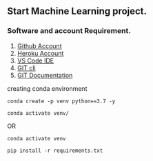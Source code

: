 ## Start Machine Learning project.

### Software and account Requirement.

1. [Github Account](https://github.com)
2. [Heroku Account](https://dashboard.heroku.com/login)
3. [VS Code IDE](https://code.visualstudio.com/download)
4. [GIT cli](https://git-scm.com/downloads)
5. [GIT Documentation](https://git-scm.com/docs/gittutorial)


creating conda environment
```
conda create -p venv python==3.7 -y
```
```
conda activate venv/
```
OR 
```
conda activate venv
```
```
pip install -r requirements.txt
```